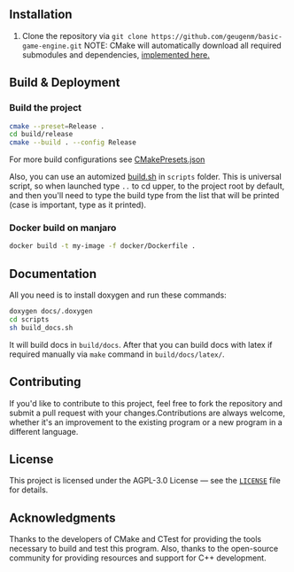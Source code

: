 ## Installation

1. Clone the repository via `git clone https://github.com/geugenm/basic-game-engine.git`
NOTE: CMake will automatically download all required submodules and dependencies, [implemented here.](https://github.com/geugenm/basic-game-engine/blob/main/cmake/git_update_submodules.cmake)

## Build & Deployment

### Build the project

```bash
cmake --preset=Release .
cd build/release
cmake --build . --config Release
```

For more build configurations
see [CMakePresets.json](https://github.com/geugenm/sdl-overview/blob/master/CMakePresets.json)

Also,
you can use an automized [build.sh](https://github.com/geugenm/sdl-overview/blob/master/scripts/build.sh)
in `scripts` folder. This is universal script, so when launched type `..` to cd upper, to the project root by default,
and then you'll need to type the build type from the list that will be printed (case is important, type as it printed).

### Docker build on manjaro

```bash
docker build -t my-image -f docker/Dockerfile .
```

## Documentation

All you need is to install doxygen and run these commands:

```bash
doxygen docs/.doxygen
cd scripts
sh build_docs.sh
```

It will build docs in `build/docs`. After that you can build docs with latex if required manually via `make` command in `build/docs/latex/`.

## Contributing

If you'd like to contribute to this project, feel free to fork the repository and submit a pull request with your
changes.Contributions are always welcome, whether it's an improvement to the existing program or a new program in a
different language.

## License

This project is licensed under the AGPL-3.0 License — see the [`LICENSE`](https://github.com/geugenm/basic-game-engine/blob/main/LICENSE.md) file for details.

## Acknowledgments

Thanks to the developers of CMake and CTest for providing the tools necessary to build and test this program. Also,
thanks to the open-source community for providing resources and support for C++ development.